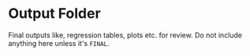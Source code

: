 # Output Folder

Final outputs like, regression tables, plots etc. for review. Do not include anything here unless it's `FINAL`. 
